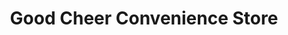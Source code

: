---
title: "Good Cheer Convenience Store"
url: /derby/good-cheer-convenience-store/
shop: convenience
---